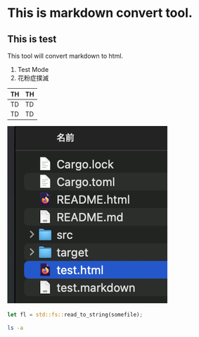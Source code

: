 # This is markdown convert tool.

## This is test
This tool will convert markdown to html.


1. Test Mode
2. 花粉症撲滅

|  TH  |  TH  |
| ---- | ---- |
|  TD  |  TD  |
|  TD  |  TD  |

![testpic](testpic.png)

```rust
let fl = std::fs::read_to_string(somefile);
```

```bash
ls -a
```